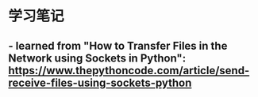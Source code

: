 # 学习笔记

## - learned from "How to Transfer Files in the Network using Sockets in Python": https://www.thepythoncode.com/article/send-receive-files-using-sockets-python

